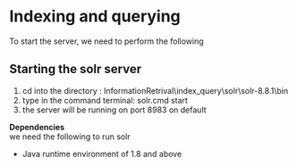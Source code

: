 # Indexing and querying
To start the server, we need to perform the following 

## Starting the solr server 
1. cd into the directory : InformationRetrival\index_query\solr\solr-8.8.1\bin 
2. type in the command terminal: solr.cmd start 
3.  the server will be running on port 8983 on default 

**Dependencies**  <br>
we need the following to run solr 
- Java runtime environment of 1.8 and above
